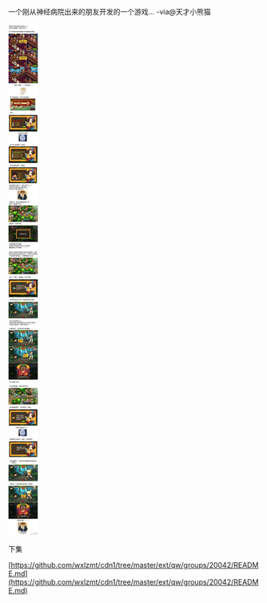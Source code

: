一个刚从神经病院出来的朋友开发的一个游戏... -via@天才小熊猫

![ce0fdd5a76de4c7ebe44e02e6b397068.jpg](https://raw.githubusercontent.com/wxlzmt/cdn1/master/ext/qw/groups/20041/ce0fdd5a76de4c7ebe44e02e6b397068.jpg)

下集

[https://github.com/wxlzmt/cdn1/tree/master/ext/qw/groups/20042/README.md](https://github.com/wxlzmt/cdn1/tree/master/ext/qw/groups/20042/README.md)

